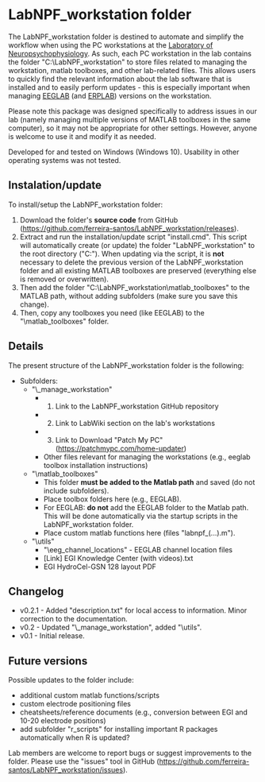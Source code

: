 # LabNPF_workstation folder

The LabNPF_workstation folder is destined to automate and simplify the workflow when using the PC workstations at the [Laboratory of Neuropsychophysiology](https://www.fpce.up.pt/labpsi). As such, each PC workstation in the lab contains the folder "C:\LabNPF_workstation" to store files related to managing the workstation, matlab toolboxes, and other lab-related files. This allows users to quickly find the relevant information about the lab software that is installed and to easily perform updates - this is especially important when managing [EEGLAB](https://sccn.ucsd.edu/eeglab/index.php) (and [ERPLAB](https://erpinfo.org/erplab)) versions on the workstation.

Please note this package was designed specifically to address issues in our lab (namely managing multiple versions of MATLAB toolboxes in the same computer), so it may not be appropriate for other settings. However, anyone is welcome to use it and modify it as needed.

Developed for and tested on Windows (Windows 10). Usability in other operating systems was not tested.

## Instalation/update
To install/setup the LabNPF_workstation folder:

1. Download the folder's **source code** from GitHub (https://github.com/ferreira-santos/LabNPF_workstation/releases).
2. Extract and run the installation/update script "install.cmd". This script will automatically create (or update) the folder "LabNPF_workstation" to the root directory ("C:\"). When updating via the script, it is **not** necessary to delete the previous version of the LabNPF_workstation folder and all existing MATLAB toolboxes are preserved (everything else is removed or overwritten).
3. Then add the folder "C:\LabNPF_workstation\matlab_toolboxes\" to the MATLAB path, without adding subfolders (make sure you save this change).
4. Then, copy any toolboxes you need (like EEGLAB) to the "\matlab_toolboxes" folder.

## Details
The present structure of the LabNPF_workstation folder is the following:
- Subfolders:
	- "\\_manage_workstation"
		- 1) Link to the LabNPF_workstation GitHub repository
		- 2) Link to LabWiki section on the lab's workstations
		- 3) Link to Download "Patch My PC" (https://patchmypc.com/home-updater)
		- Other files relevant for managing the workstations (e.g., eeglab toolbox installation instructions)
	- "\matlab_toolboxes"
		- This folder **must be added to the Matlab path** and saved (do not include subfolders).
		- Place toolbox folders here (e.g., EEGLAB).
		- For EEGLAB: **do not** add the EEGLAB folder to the Matlab path. This will be done automatically via the startup scripts in the LabNPF_workstation folder.
		- Place custom matlab functions here (files "labnpf_(...).m").
	- "\utils"
		- "\\eeg_channel_locations" - EEGLAB channel location files
		- [Link] EGI Knowledge Center (with videos).txt
		- EGI HydroCel-GSN 128 layout PDF

## Changelog
- v0.2.1 - Added "description.txt" for local access to information. Minor correction to the documentation.
- v0.2 - Updated "\\_manage_workstation", added "\\utils".
- v0.1 - Initial release.

## Future versions
Possible updates to the folder include: 
- additional custom matlab functions/scripts
- custom electrode positioning files
- cheatsheets/reference documents (e.g., conversion between EGI and 10-20 electrode positions)
- add subfolder "r_scripts" for installing important R packages automatically when R is updated?

Lab members are welcome to report bugs or suggest improvements to the folder. Please use the "issues" tool in GitHub (https://github.com/ferreira-santos/LabNPF_workstation/issues).
